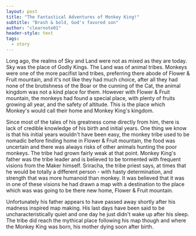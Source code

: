 ```yaml
---
layout: post
title: "The Fantastical Adventures of Monkey King!"
subtitle: "Brash & bold, God's favored son"
author: "clearnote01"
header-style: text
tags:
  - story
---
```


Long ago, the realms of Sky and Land were not as mixed as they are today. Sky was the place of Godly Kings. The Land was of animal tribes. Monkeys were one of the more pacifist land tribes, preferring there abode of Flower & Fruit mountain, and it's not like they had much choice, after all they had none of the brutishness of the Boar or the cunning of the Cat, the animal kingdom was not a kind place for them. However with Flower & Fruit mountain, the monkeys had found a special place, with plenty of fruits growing all year, and the safety of altitude. This is the place which Monkey's would call their home and Monkey King's kingdom. 

Since most of the tales of his greatness come directly from him, there is lack of credible knowledge of his birth and initial years. One thing we know is that his initial years wouldn't have been easy, the monkey tribe used to be nomadic before finding home in Flower & Fruit mountain, the food was uncertain and there was always risks of other animals hunting the poor monkeys. The tribe had grown fairly weak at that point. Monkey King's father was the tribe leader and is believed to be tormented with frequent visions from the Maker himself. Sriracha, the tribe priest says, at times that he would be totally a different person - with hasty determination, and strength that was more humanoid than monkey. It was believed that it was in one of these visions he had drawn a map with a destination to the place which was was going to be there new home, Flower & Fruit mountain. 

Unfortunately his father appears to have passed away shortly after his madness inspired map making. His last days have been said to be uncharacteristically quiet and one day he just didn't wake up after his sleep. The tribe did reach the mythical place following his map though and where the Monkey King was born, his mother dying soon after birth.
